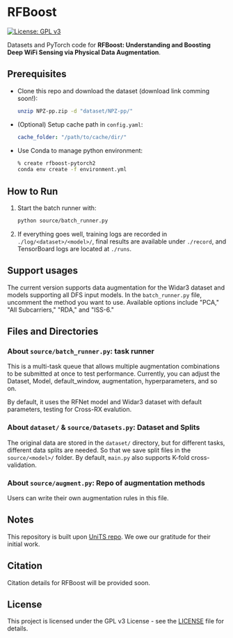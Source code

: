 # RFBoost

[![License: GPL v3](https://img.shields.io/badge/License-GPLv3-blue.svg)](https://www.gnu.org/licenses/gpl-3.0)

Datasets and PyTorch code for **RFBoost: Understanding and Boosting Deep WiFi Sensing via Physical Data Augmentation**.

## Prerequisites

- Clone this repo and download the dataset (download link comming soon!):
  ```bash
  unzip NPZ-pp.zip -d "dataset/NPZ-pp/"

- (Optional) Setup cache path in `config.yaml`:
  ```yaml
  cache_folder: "/path/to/cache/dir/"
  ```

- Use Conda to manage python environment:
  ```bash
  % create rfboost-pytorch2
  conda env create -f environment.yml
  ```

## How to Run

1. Start the batch runner with:
   ```bash
   python source/batch_runner.py
   ```
2. If everything goes well, training logs are recorded in `./log/<dataset>/<model>/`, final results are available under `./record`, and TensorBoard logs are located at `./runs`.

## Support usages

The current version supports data augmentation for the Widar3 dataset and models supporting all DFS input models. In the `batch_runner.py` file, uncomment the method you want to use. Available options include "PCA," "All Subcarriers," "RDA," and "ISS-6."

## Files and Directories

### About `source/batch_runner.py`: task runner
This is a multi-task queue that allows multiple augmentation combinations to be submitted at once to test performance. Currently, you can adjust the Dataset, Model, default_window, augmentation, hyperparameters, and so on.

By default, it uses the RFNet model and Widar3 dataset with default parameters, testing for Cross-RX evalution.

### About `dataset/` & `source/Datasets.py`: Dataset and Splits
The original data are stored in the `dataset/` directory, but for different tasks, different data splits are needed. So that we save split files in the `source/<model>/` folder. By default, `main.py` also supports K-fold cross-validation.

### About `source/augment.py`: Repo of augmentation methods
Users can write their own augmentation rules in this file.

## Notes

This repository is built upon [UniTS repo](https://github.com/Shuheng-Li/UniTS-Sensory-Time-Series-Classification). We owe our gratitude for their initial work.

## Citation

Citation details for RFBoost will be provided soon.

## License

This project is licensed under the GPL v3 License - see the [LICENSE](source/LICENSE) file for details.